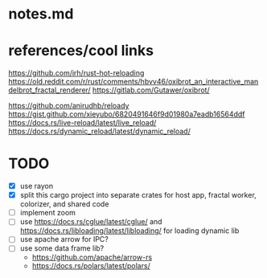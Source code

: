 # notes.md

# references/cool links
https://github.com/irh/rust-hot-reloading
https://old.reddit.com/r/rust/comments/hbvv46/oxibrot_an_interactive_mandelbrot_fractal_renderer/
  https://gitlab.com/Gutawer/oxibrot/

https://github.com/anirudhb/reloady
  https://gist.github.com/xieyubo/6820491646f9d01980a7eadb16564ddf
https://docs.rs/live-reload/latest/live_reload/
https://docs.rs/dynamic_reload/latest/dynamic_reload/


# TODO
- [x] use rayon
- [x] split this cargo project into separate crates for host app, fractal worker, colorizer, and shared code
- [ ] implement zoom
- [ ] use https://docs.rs/cglue/latest/cglue/ and https://docs.rs/libloading/latest/libloading/ for loading dynamic lib
- [ ] use apache arrow for IPC?
- [ ] use some data frame lib?
  * https://github.com/apache/arrow-rs
  * https://docs.rs/polars/latest/polars/



